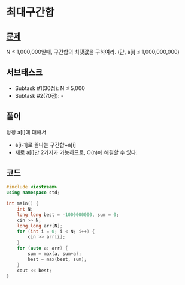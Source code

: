 # 최대구간합
## [문제](https://nypc.github.io/2020/2020_online_1.html)
N ≤ 1,000,000일때, 구간합의 최댓값을 구하여라.
(단, a[i] ≤ 1,000,000,000)
## 서브태스크
- Subtask #1(30점): N ≤ 5,000
- Subtask #2(70점): -
## 풀이
당장 a[i]에 대해서
- a[i-1]로 끝나는 구간합+a[i]
- 새로 a[i]만
2가지가 가능하므로, O(n)에 해결할 수 있다.
## 코드
```C++
#include <iostream>
using namespace std;

int main() {
    int N;
    long long best = -1000000000, sum = 0;
    cin >> N;
    long long arr[N];
    for (int i = 0; i < N; i++) {
        cin >> arr[i];
    }
    for (auto a: arr) {
        sum = max(a, sum+a);
        best = max(best, sum);
    }
    cout << best;
}
```
